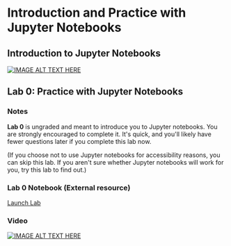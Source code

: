 # Introduction and Practice with Jupyter Notebooks

## Introduction to Jupyter Notebooks

[![IMAGE ALT TEXT HERE](https://img.youtube.com/vi/YOUTUBE_VIDEO_ID_HERE/0.jpg)](https://youtu.be/6wR5mDycDww)

## Lab 0: Practice with Jupyter Notebooks

### Notes

__Lab 0__ is ungraded and meant to introduce you to Jupyter notebooks.  You are strongly encouraged to complete it. It's quick, and you'll likely have fewer questions later if you complete this lab now.

(If you choose not to use Jupyter notebooks for accessibility reasons, you can skip this lab. If you aren't sure whether Jupyter notebooks will work for you, try this lab to find out.)

### Lab 0 Notebook (External resource)

[Launch Lab](https://courses.edx.org/courses/course-v1:BerkeleyX+Data8.1x+1T2018/courseware/413fff9cb76c471fa0ccb32d7d08ace6/c4d7e83895254a42a61b5674e49e3759/1?activate_block_id=block-v1%3ABerkeleyX%2BData8.1x%2B1T2018%2Btype%40vertical%2Bblock%4011627907a3454cf38060f0fb0d972d67)

### Video

[![IMAGE ALT TEXT HERE](https://img.youtube.com/vi/YOUTUBE_VIDEO_ID_HERE/0.jpg)]()

